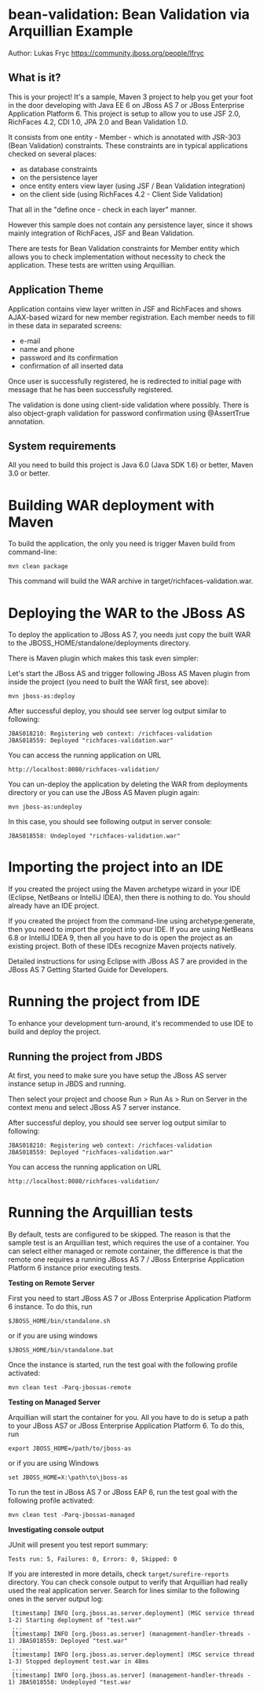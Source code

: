 bean-validation: Bean Validation via Arquillian Example
=======================================================
Author: Lukas Fryc <https://community.jboss.org/people/lfryc>

What is it?
-----------

This is your project! It's a sample, Maven 3 project to help you
get your foot in the door developing with Java EE 6 on JBoss AS 7 or JBoss Enterprise Application Platform 6. 
This project is setup to allow you to use JSF 2.0, RichFaces 4.2, CDI 1.0, JPA 2.0 and Bean Validation 1.0. 

It consists from one entity - Member - which is annotated with JSR-303 (Bean Validation)
constraints. These constraints are in typical applications checked on several places:

* as database constraints
* on the persistence layer
* once entity enters view layer (using JSF / Bean Validation integration)
* on the client side (using RichFaces 4.2 - Client Side Validation)

That all in the "define once - check in each layer" manner.


However this sample does not contain any persistence layer, since it shows mainly integration
of RichFaces, JSF and Bean Validation.

There are tests for Bean Validation constraints for Member entity which allows you to check
implementation without necessity to check the application. These tests are written using Arquillian.


Application Theme
-----------------

Application contains view layer written in JSF and RichFaces and shows AJAX-based wizard for new
member registration. Each member needs to fill in these data in separated screens:

* e-mail
* name and phone
* password and its confirmation
* confirmation of all inserted data

Once user is successfully registered, he is redirected to initial page with message
that he has been successfully registered.

The validation is done using client-side validation where possibly. There is also object-graph
validation for password confirmation using @AssertTrue annotation.

System requirements
-------------------

All you need to build this project is Java 6.0 (Java SDK 1.6) or better, Maven
3.0 or better.

Building WAR deployment with Maven
===============================

To build the application, the only you need is trigger Maven build from
command-line:

    mvn clean package
    
This command will build the WAR archive in target/richfaces-validation.war.


Deploying the WAR to the JBoss AS
=================================

To deploy the application to JBoss AS 7, you needs just copy the built WAR
to the JBOSS_HOME/standalone/deployments directory.

There is Maven plugin which makes this task even simpler:

Let's start the JBoss AS and trigger following JBoss AS Maven plugin from
inside the project (you need to built the WAR first, see above):

    mvn jboss-as:deploy
    
After successful deploy, you should see server log output similar to following:

    JBAS018210: Registering web context: /richfaces-validation
    JBAS018559: Deployed "richfaces-validation.war"

You can access the running application on URL
    
    http://localhost:8080/richfaces-validation/

You can un-deploy the application by deleting the WAR from deployments
directory or you can use the JBoss AS Maven plugin again:

    mvn jboss-as:undeploy
    
In this case, you should see following output in server console:

    JBAS018558: Undeployed "richfaces-validation.war"
    
    
Importing the project into an IDE
=================================

If you created the project using the Maven archetype wizard in your IDE
(Eclipse, NetBeans or IntelliJ IDEA), then there is nothing to do. You should
already have an IDE project.

If you created the project from the command-line using archetype:generate, then
you need to import the project into your IDE. If you are using NetBeans 6.8 or
IntelliJ IDEA 9, then all you have to do is open the project as an existing
project. Both of these IDEs recognize Maven projects natively.
 
Detailed instructions for using Eclipse with JBoss AS 7 are provided in the 
JBoss AS 7 Getting Started Guide for Developers.


Running the project from IDE
============================

To enhance your development turn-around, it's recommended to use IDE to build
and deploy the project.

Running the project from JBDS
-----------------------------

At first, you need to make sure you have setup the JBoss AS server instance
setup in JBDS and running.

Then select your project and choose Run > Run As > Run on Server
in the context menu and select JBoss AS 7 server instance.

After successful deploy, you should see server log output similar to following:

    JBAS018210: Registering web context: /richfaces-validation
    JBAS018559: Deployed "richfaces-validation.war"

You can access the running application on URL
    
    http://localhost:8080/richfaces-validation/


Running the Arquillian tests
============================

By default, tests are configured to be skipped. The reason is that the sample
test is an Arquillian test, which requires the use of a container. You can select either
managed or remote container, the difference is that the remote one requires a running JBoss AS 7 / 
JBoss Enterprise Application Platform 6 instance prior executing tests.

**Testing on Remote Server**
 
First you need to start JBoss AS 7 or JBoss Enterprise Application Platform 6 instance. To do this, run
  
    $JBOSS_HOME/bin/standalone.sh
  
or if you are using windows
 
    $JBOSS_HOME/bin/standalone.bat

Once the instance is started, run the test goal with the following profile activated:

    mvn clean test -Parq-jbossas-remote

**Testing on Managed Server**
 
Arquillian will start the container for you. All you have to do is setup a path to your JBoss AS7 or JBoss
Enterprise Application Platform 6. To do this, run
  
    export JBOSS_HOME=/path/to/jboss-as
  
or if you are using Windows
 
    set JBOSS_HOME=X:\path\to\jboss-as

To run the test in JBoss AS 7 or JBoss EAP 6, run the test goal with the following profile activated:

    mvn clean test -Parq-jbossas-managed

**Investigating console output**

JUnit will present you test report summary:

	Tests run: 5, Failures: 0, Errors: 0, Skipped: 0

If you are interested in more details, check ``target/surefire-reports`` directory. 
You can check console output to verify that Arquillian had really used the real application server. 
Search for lines similar to the following ones in the server output log:

	 [timestamp] INFO [org.jboss.as.server.deployment] (MSC service thread 1-2) Starting deployment of "test.war"
	 ...
	 [timestamp] INFO [org.jboss.as.server] (management-handler-threads - 1) JBAS018559: Deployed "test.war"
	 ...
	 [timestamp] INFO [org.jboss.as.server.deployment] (MSC service thread 1-3) Stopped deployment test.war in 48ms
	 ...
	 [timestamp] INFO [org.jboss.as.server] (management-handler-threads - 1) JBAS018558: Undeployed "test.war
	 
	 
	 
